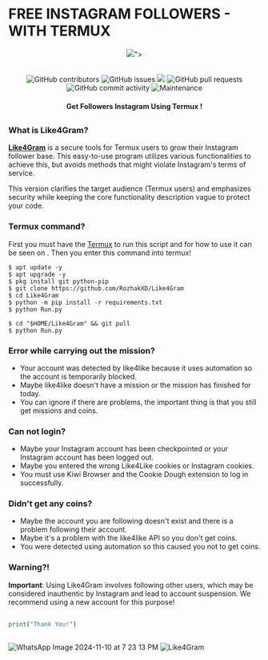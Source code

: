 # FREE INSTAGRAM FOLLOWERS - WITH TERMUX
<div align="center">
  <img src=

">
  <br>
  <br>
  <p>
    <img alt="GitHub contributors" src="https://img.shields.io/github/contributors/rozhakxd/Like4Gram">
    <img alt="GitHub issues" src="https://img.shields.io/github/issues/rozhakxd/Like4Gram">
    <img src="https://img.shields.io/badge/PRs-welcome-brightgreen.svg?style=shields">
    <img alt="GitHub pull requests" src="https://img.shields.io/github/issues-pr/rozhakxd/Like4Gram">
    <img alt="GitHub commit activity" src="https://img.shields.io/github/commit-activity/m/rozhakxd/Like4Gram">
    <img alt="Maintenance" src="https://img.shields.io/maintenance/no/2024">
  </p>
  <h4> Get Followers Instagram Using Termux ! </h4>
</div>

##

### What is Like4Gram?
[**Like4Gram**](https://github.com/RozhakXD/Like4Gram) is a secure tools for Termux users to grow their Instagram follower base. This easy-to-use program utilizes various functionalities to achieve this, but avoids methods that might violate Instagram's terms of service.

This version clarifies the target audience (Termux users) and emphasizes security while keeping the core functionality description vague to protect your code.

### Termux command?
First you must have the [Termux](https://f-droid.org/repo/com.termux_118.apk) to run this script and for how to use it can be seen on 
. Then you enter this command into termux!
```
$ apt update -y
$ apt upgrade -y
$ pkg install git python-pip
$ git clone https://github.com/RozhakXD/Like4Gram
$ cd Like4Gram
$ python -m pip install -r requirements.txt
$ python Run.py
```

```
$ cd "$HOME/Like4Gram" && git pull
$ python Run.py
```

### Error while carrying out the mission?
- Your account was detected by like4like because it uses automation so the account is temporarily blocked.
- Maybe like4like doesn't have a mission or the mission has finished for today.
- You can ignore if there are problems, the important thing is that you still get missions and coins.

### Can not login?
- Maybe your Instagram account has been checkpointed or your Instagram account has been logged out.
- Maybe you entered the wrong Like4Like cookies or Instagram cookies.
- You must use Kiwi Browser and the Cookie Dough extension to log in successfully.

### Didn't get any coins?
- Maybe the account you are following doesn't exist and there is a problem following their account.
- Maybe it's a problem with the like4like API so you don't get coins.
- You were detected using automation so this caused you not to get coins.

### Warning?!
**Important**: Using Like4Gram involves following other users, which may be considered inauthentic by Instagram and lead to account suspension. We recommend using a new account for this purpose!

##
```python
print("Thank You!")
```
##
   ![WhatsApp Image 2024-11-10 at 7 23 13 PM](https://github.com/user-attachments/assets/b7df6037-1ce5-475f-86ef-af7d75f88ef8)
![Like4Gram](https://github.com/user-attachments/assets/f8d069f5-3e60-42a6-9826-628d48c75d0e)
